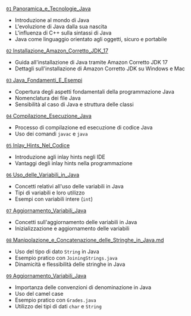 [`01` Panoramica_e_Tecnologie_Java](./Module-1/01-%20Panoramica_e_Tecnologie_Java.md)
- Introduzione al mondo di Java
- L'evoluzione di Java dalla sua nascita
- L'influenza di C++ sulla sintassi di Java
- Java come linguaggio orientato agli oggetti, sicuro e portabile

[`02` Installazione_Amazon_Corretto_JDK_17](./Module-1/02-%20Installazione_Amazon_Corretto_JDK_17.md)
- Guida all'installazione di Java tramite Amazon Corretto JDK 17
- Dettagli sull'installazione di Amazon Corretto JDK su Windows e Mac

[`03` Java_Fondamenti_E_Esempi](./Module-1/03-%20Java_Fondamenti_E_Esempi.md)
- Copertura degli aspetti fondamentali della programmazione Java
- Nomenclatura dei file Java
- Sensibilità al caso di Java e struttura delle classi

[`04` Compilazione_Esecuzione_Java](./Module-1/04-%20Compilazione_Esecuzione_Java.md)
- Processo di compilazione ed esecuzione di codice Java
- Uso dei comandi `javac` e `java`

[`05` Inlay_Hints_Nel_Codice](./Module-1/05-%20Inlay_Hints_Nel_Codice.md)
- Introduzione agli inlay hints negli IDE
- Vantaggi degli inlay hints nella programmazione

[`06` Uso_delle_Variabili_in_Java](./Module-1/06-%20Uso_delle_Variabili_in_Java.md)
- Concetti relativi all'uso delle variabili in Java
- Tipi di variabili e loro utilizzo
- Esempi con variabili intere (`int`)

[`07` Aggiornamento_Variabili_Java](./Module-1/07-%20Aggiornamento_Variabili_Java.md)
- Concetti sull'aggiornamento delle variabili in Java
- Inizializzazione e aggiornamento delle variabili

[`08` Manipolazione_e_Concatenazione_delle_Stringhe_in_Java.md](./Module-1/08-%20Manipolazione_e_Concatenazione_delle_Stringhe_in_Java.md.md)
- Uso del tipo di dato `String` in Java
- Esempio pratico con `JoiningStrings.java`
- Dinamicità e flessibilità delle stringhe in Java

[`09` Aggiornamento_Variabili_Java](./Module-1/09-%20Convenzioni_Denominazione_e_Tipi_Dati_in_Java.md)
- Importanza delle convenzioni di denominazione in Java
- Uso del camel case
- Esempio pratico con `Grades.java`
- Utilizzo dei tipi di dati `char` e `String`



